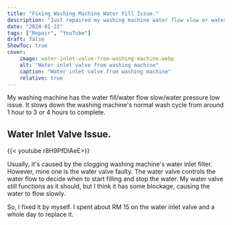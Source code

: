 ```yaml
---
title: "Fixing Washing Machine Water Fill Issue."
description: "Just repaired my washing machine water flow slow or water pressure low issue."
date: "2024-01-22"
tags: ["Repair", "YouTube"]
draft: false
ShowToc: true
cover:
    image: water-inlet-valve-from-washing-machine.webp
    alt: "Water inlet valve from washing machine"
    caption: "Water inlet valve from washing machine"
    relative: true
---
```



My washing machine has the water fill/water flow slow/water pressure low issue. It slows down the washing machine's normal wash cycle from around 1 hour to 3 or 4 hours to complete.

## Water Inlet Valve Issue.
{{< youtube r8H9PfDlAeE>}}
<br/>

Usually, it's caused by the clogging washing machine's water inlet filter. However, mine one is the water valve faulty. The water valve controls the water flow to decide when to start filling and stop the water. My water valve still functions as it should, but I think it has some blockage, causing the water to flow slowly.

So, I fixed it by myself. I spent about RM 15 on the water inlet valve and a whole day to replace it. 

